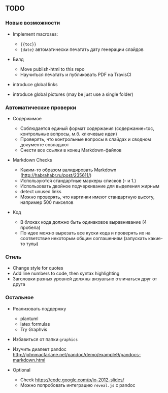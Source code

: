 ## TODO

### Новые возможности

  - Implement macroses:
    - `{{toc}}`
    - `{date}` автоматически печатать дату генерации слайдов

  - Билд
    - Move publish-html to this repo
    - Научиться печатать и публиковать PDF на TravisCI

  - introduce global links
  - introduce global pictures (may be just use a single folder)

### Автоматические проверки

  - Содержимое
    - Соблюдается единый формат содержания
      (содержание+toc, контрольные вопросы, м.б. ключевые идеи)
    - Проверять, что контрольные вопросы в слайдах и сводном документе совпадают
    - Снести все ссылки в конец Markdown-файлов

  - Markdown Checks
    - Каким-то образом валидировать Markdown (<http://habrahabr.ru/post/235611/>)
    - Используются стандартные маркеры списков (- и 1.)
    - Использовать двойное подчеркивание для выделения жирным
    - detect unused links
    - Можно проверять, что картинки имеют стандартную высоту, например 500 пикселов

  - Код
    - В блоках кода должно быть одинаковое выравнивание (4 пробела)
    - По идее можно вырезать все куски кода и проверять их на соответствие
      некоторым общим соглашениям (запускать какие-то тулы)

### Стиль

  - Change style for quotes
  - Add line numbers to code, then syntax highlighting
  - Заголовки разных уровней должны визуально отличаться друг от друга

### Остальное

  - Реализовать поддержку
    - plantuml
    - latex formulas
    - Try Graphvis

  - Избавиться от папки `graphics`
  - Изучить диалект pandoc <http://johnmacfarlane.net/pandoc/demo/example9/pandocs-markdown.html>
  - Optional
    - Check <https://code.google.com/p/io-2012-slides/>
    - Можно попробовать интеграцию `reveal.js` с pandoc
